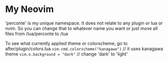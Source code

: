 # My Neovim

'perconte' is my unique namespace. It does not relate to any plugin or lua or nvim.
So you can change that to whatever name you want or just move all files from /lua/perconte to /lua

To see what currently applied theme or colorscheme, go to after/plugin/colors.lua
`vim.cmd.colorscheme("kanagawa")` // it uses kanagawa theme
`vim.o.background = "dark"` // change 'dark' to 'light'
